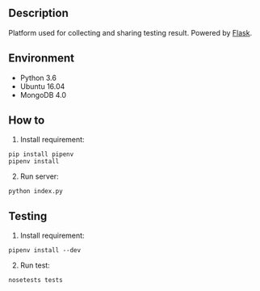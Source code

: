 ## Description

Platform used for collecting and sharing testing result. Powered by [Flask](https://github.com/pallets/flask).

## Environment

- Python 3.6
- Ubuntu 16.04
- MongoDB 4.0

## How to

1. Install requirement:
```
pip install pipenv
pipenv install
```

2. Run server:
```
python index.py
```

## Testing

1. Install requirement:
```
pipenv install --dev
```

2. Run test:
```
nosetests tests
```